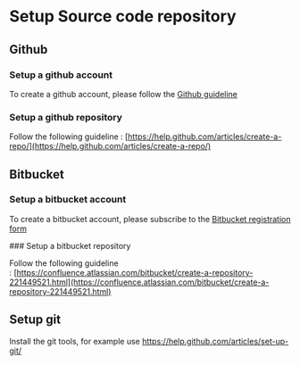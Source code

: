 # Setup Source code repository

## Github
 
### Setup a github account

To create a github account, please follow the [Github guideline](https://help.github.com/articles/signing-up-for-a-new-github-account/)

### Setup a github repository

Follow the following guideline : [https://help.github.com/articles/create-a-repo/](https://help.github.com/articles/create-a-repo/)

## Bitbucket

### Setup a bitbucket account

To create a bitbucket account, please subscribe to the [Bitbucket registration form](https://bitbucket.org/account/signup/)

### Setup a bitbucket repository

Follow the following guideline : [https://confluence.atlassian.com/bitbucket/create-a-repository-221449521.html](https://confluence.atlassian.com/bitbucket/create-a-repository-221449521.html)

## Setup git 

Install the git tools, for example use https://help.github.com/articles/set-up-git/
